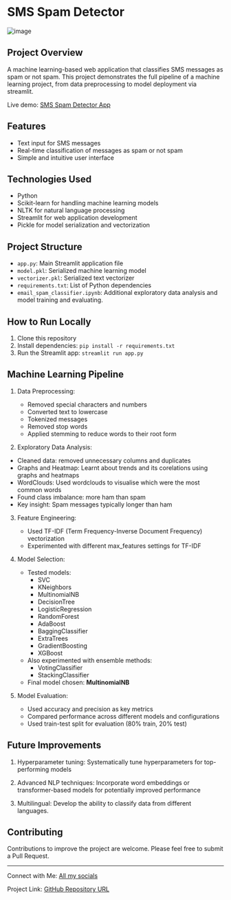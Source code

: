 # SMS Spam Detector
![image](https://github.com/user-attachments/assets/de4b8c5a-e1f8-43df-bf54-343c172d1480)

## Project Overview
A machine learning-based web application that classifies SMS messages as spam or not spam. This project demonstrates the full pipeline of a machine learning project, from data preprocessing to model deployment via streamlit.

Live demo: [SMS Spam Detector App](https://sms-spamdetector.streamlit.app/)

## Features
- Text input for SMS messages
- Real-time classification of messages as spam or not spam
- Simple and intuitive user interface

## Technologies Used
- Python
- Scikit-learn for handling machine learning models
- NLTK for natural language processing
- Streamlit for web application development
- Pickle for model serialization and vectorization

## Project Structure
- `app.py`: Main Streamlit application file
- `model.pkl`: Serialized machine learning model
- `vectorizer.pkl`: Serialized text vectorizer
- `requirements.txt`: List of Python dependencies
- `email_spam_classifier.ipynb`: Additional exploratory data analysis and model training and evaluating.

## How to Run Locally
1. Clone this repository
2. Install dependencies: `pip install -r requirements.txt`
3. Run the Streamlit app: `streamlit run app.py`

## Machine Learning Pipeline

1. Data Preprocessing:
   - Removed special characters and numbers
   - Converted text to lowercase
   - Tokenized messages
   - Removed stop words
   - Applied stemming to reduce words to their root form

2. Exploratory Data Analysis:
- Cleaned data: removed unnecessary columns and duplicates
- Graphs and Heatmap: Learnt about trends and its corelations using graphs and heatmaps
- WordClouds: Used wordclouds to visualise which were the most common words
- Found class imbalance: more ham than spam
- Key insight: Spam messages typically longer than ham

3. Feature Engineering:
   - Used TF-IDF (Term Frequency-Inverse Document Frequency) vectorization
   - Experimented with different max_features settings for TF-IDF

4. Model Selection:
   - Tested models:
     - SVC
     - KNeighbors
     - MultinomialNB
     - DecisionTree
     - LogisticRegression
     - RandomForest
     - AdaBoost
     - BaggingClassifier
     - ExtraTrees
     - GradientBoosting
     - XGBoost
   - Also experimented with ensemble methods:
     - VotingClassifier
     - StackingClassifier
   - Final model chosen: **MultinomialNB** 

5. Model Evaluation:
   - Used accuracy and precision as key metrics
   - Compared performance across different models and configurations
   - Used train-test split for evaluation (80% train, 20% test)

## Future Improvements
1. Hyperparameter tuning: Systematically tune hyperparameters for top-performing models

2. Advanced NLP techniques: Incorporate word embeddings or transformer-based models for potentially improved performance

3. Multilingual: Develop the ability to classify data from different languages.

## Contributing
Contributions to improve the project are welcome. Please feel free to submit a Pull Request.

---
Connect with Me: [All my socials](https://www.bento.me/adityatiwari)

Project Link: [GitHub Repository URL](https://github.com/thegeekyb0y/sms-spam-classifier)
